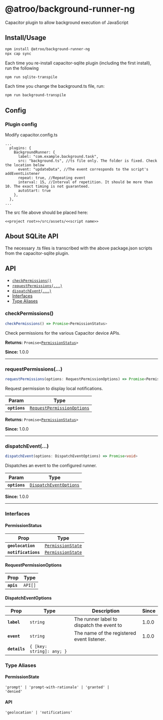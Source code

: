 # @atroo/background-runner-ng
Capacitor plugin to allow background execution of JavaScript

## Install/Usage

```bash
npm install @atroo/background-runner-ng
npx cap sync
```

Each time you re-install capacitor-sqlite plugin (including the first install), run the following
```bash
npm run sqlite-transpile
```

Each time you change the background.ts file, run:
```bash
npm run background-transpile
```

## Config
### Plugin config
Modify capacitor.config.ts
```
...
  plugins: {
    BackgroundRunner: {
      label: "com.example.background.task",
      src: "background.ts", //ts file only. The folder is fixed. Check the location below
      event: "updateData", //The event corresponds to the script's addEventListener
      repeat: true, //Repeating event
      interval: 15, //Interval of repetition. It should be more than 10. The exact timing is not guaranteed.
      autoStart: true
    },
  },
...
```
The src file above should be placed here:
```
<<project root>>/src/assets/<<script name>>
```

## About SQLite API
The necessary .ts files is transcribed with the above package.json scripts from the capacitor-sqlite plugin.


## API

<docgen-index>

* [`checkPermissions()`](#checkpermissions)
* [`requestPermissions(...)`](#requestpermissions)
* [`dispatchEvent(...)`](#dispatchevent)
* [Interfaces](#interfaces)
* [Type Aliases](#type-aliases)

</docgen-index>

<docgen-api>
<!--Update the source file JSDoc comments and rerun docgen to update the docs below-->

### checkPermissions()

```typescript
checkPermissions() => Promise<PermissionStatus>
```

Check permissions for the various Capacitor device APIs.

**Returns:** <code>Promise&lt;<a href="#permissionstatus">PermissionStatus</a>&gt;</code>

**Since:** 1.0.0

--------------------


### requestPermissions(...)

```typescript
requestPermissions(options: RequestPermissionOptions) => Promise<PermissionStatus>
```

Request permission to display local notifications.

| Param         | Type                                                                          |
| ------------- | ----------------------------------------------------------------------------- |
| **`options`** | <code><a href="#requestpermissionoptions">RequestPermissionOptions</a></code> |

**Returns:** <code>Promise&lt;<a href="#permissionstatus">PermissionStatus</a>&gt;</code>

**Since:** 1.0.0

--------------------


### dispatchEvent(...)

```typescript
dispatchEvent(options: DispatchEventOptions) => Promise<void>
```

Dispatches an event to the configured runner.

| Param         | Type                                                                  |
| ------------- | --------------------------------------------------------------------- |
| **`options`** | <code><a href="#dispatcheventoptions">DispatchEventOptions</a></code> |

**Since:** 1.0.0

--------------------


### Interfaces


#### PermissionStatus

| Prop                | Type                                                        |
| ------------------- | ----------------------------------------------------------- |
| **`geolocation`**   | <code><a href="#permissionstate">PermissionState</a></code> |
| **`notifications`** | <code><a href="#permissionstate">PermissionState</a></code> |


#### RequestPermissionOptions

| Prop       | Type               |
| ---------- | ------------------ |
| **`apis`** | <code>API[]</code> |


#### DispatchEventOptions

| Prop          | Type                                 | Description                                | Since |
| ------------- | ------------------------------------ | ------------------------------------------ | ----- |
| **`label`**   | <code>string</code>                  | The runner label to dispatch the event to  | 1.0.0 |
| **`event`**   | <code>string</code>                  | The name of the registered event listener. | 1.0.0 |
| **`details`** | <code>{ [key: string]: any; }</code> |                                            |       |


### Type Aliases


#### PermissionState

<code>'prompt' | 'prompt-with-rationale' | 'granted' | 'denied'</code>


#### API

<code>'geolocation' | 'notifications'</code>

</docgen-api>
